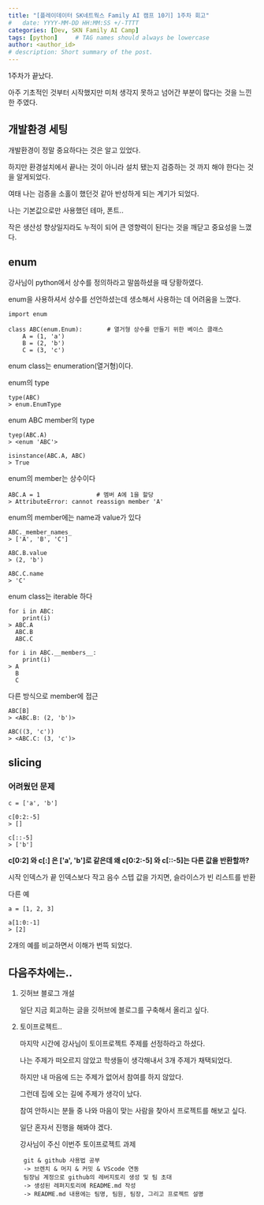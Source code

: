 ```yaml
---
title: "[플레이데이터 SK네트웍스 Family AI 캠프 10기] 1주차 회고"
#   date: YYYY-MM-DD HH:MM:SS +/-TTTT
categories: [Dev, SKN Family AI Camp]
tags: [python]     # TAG names should always be lowercase
author: <author_id>
# description: Short summary of the post.
---
```

 
 
1주차가 끝났다.

아주 기초적인 것부터 시작했지만 미처 생각지 못하고 넘어간 부분이 많다는 것을 느낀 한 주였다.


## 개발환경 세팅

개발환경이 정말 중요하다는 것은 알고 있었다.

하지만 환경설치에서 끝나는 것이 아니라 설치 됐는지 검증하는 것 까지 해야 한다는 것을 알게되었다.

여태 나는 검증을 소홀이 했던것 같아 반성하게 되는 계기가 되었다.

나는 기본값으로만 사용했던 테마, 폰트..

작은 생산성 향상일지라도 누적이 되어 큰 영향력이 된다는 것을 깨닫고 중요성을 느꼈다.


## enum

강사님이 python에서 상수를 정의하라고 말씀하셨을 때 당황하였다.

enum을 사용하셔서 상수를 선언하셨는데 생소해서 사용하는 데 어려움을 느꼈다.

    import enum

    class ABC(enum.Enum):       # 열거형 상수를 만들기 위한 베이스 클래스
        A = (1, 'a')
        B = (2, 'b')
        C = (3, 'c')

enum class는 enumeration(열거형)이다.

enum의 type

    type(ABC)
    > enum.EnumType

enum ABC member의 type

    tyep(ABC.A)
    > <enum 'ABC'>

    isinstance(ABC.A, ABC)
    > True

enum의 member는 상수이다

    ABC.A = 1                # 멤버 A에 1을 할당
    > AttributeError: cannot reassign member 'A'

enum의 member에는 name과 value가 있다

    ABC._member_names_
    > ['A', 'B', 'C']

    ABC.B.value
    > (2, 'b')

    ABC.C.name
    > 'C'

enum class는 iterable 하다

    for i in ABC:
        print(i)
    > ABC.A
      ABC.B
      ABC.C
    
    for i in ABC.__members__:
        print(i)
    > A
      B
      C

다른 방식으로 member에 접근

    ABC[B]
    > <ABC.B: (2, 'b')>

    ABC((3, 'c'))
    > <ABC.C: (3, 'c')>


## slicing
### 어려웠던 문제

    c = ['a', 'b']

    c[0:2:-5]
    > []

    c[::-5]
    > ['b']

__c[0:2] 와 c[:] 은 ['a', 'b']로 같은데 왜 c[0:2:-5] 와 c[::-5]는 다른 값을 반환할까?__

시작 인덱스가 끝 인덱스보다 작고 음수 스텝 값을 가지면, 슬라이스가 빈 리스트를 반환

다른 예

    a = [1, 2, 3]

    a[1:0:-1]
    > [2]

2개의 예를 비교하면서 이해가 번뜩 되었다.

## 다음주차에는..
1. 깃허브 블로그 개설

    일단 지금 회고하는 글을 깃허브에 블로그를 구축해서 올리고 싶다.

2. 토이프로젝트..
    
    마지막 시간에 강사님이 토이프로젝트 주제를 선정하라고 하셨다.
    
    나는 주제가 떠오르지 않았고 학생들이 생각해내서 3개 주제가 채택되었다.
    
    하지만 내 마음에 드는 주제가 없어서 참여를 하지 않았다.

    그런데 집에 오는 길에 주제가 생각이 났다.
    
    참여 안하시는 분들 중 나와 마음이 맞는 사람을 찾아서 프로젝트를 해보고 싶다.

    일단 혼자서 진행을 해봐야 겠다.

    강사님이 주신 이번주 토이프로젝트 과제

        git & github 사용법 공부
        -> 브렌치 & 머지 & 커밋 & VScode 연동 
        팀장님 계정으로 github의 레버지토리 생성 및 팀 초대
        -> 생성된 레퍼지토리에 README.md 작성 
        -> README.md 내용에는 팀명, 팀원, 팀장, 그리고 프로젝트 설명
